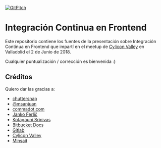 [![GitPitch](https://gitpitch.com/assets/badge.svg)](https://gitpitch.com/ricveal/keynote-frontend-ci#/)

# Integración Continua en Frontend

Este repositorio contiene los fuentes de la presentación sobre Integración Continua en Frontend que impartí en el meetup de [Cylicon Valley](https://www.meetup.com/es-ES/Cylicon-Valley) en Valladolid el 2 de Junio de 2018.

Cualquier puntualización / corrección es bienvenida :)

## Créditos

Quiero dar las gracias a:

- [chuttersnap](https://unsplash.com/photos/pgfWIStWIfs)
- [@msanjuan](https://twitter.com/msanjuan/status/1000335120405008390)
- [commadot.com](http://commadot.com)
- [Janko Ferlič](https://unsplash.com/photos/YP3WCRJzPOI)
- [Kotagauni Srinivas](https://unsplash.com/photos/Rkx0IZesW3M)
- [Bitbucket Docs](https://confluence.atlassian.com/bitbucket/bitbucket-cloud-documentation-221448814.html)
- [Gitlab](https://gitlab.com)
- [Cylicon Valley](https://www.meetup.com/es-ES/Cylicon-Valley)
- [Minsait](https://www.minsait.com/es)
